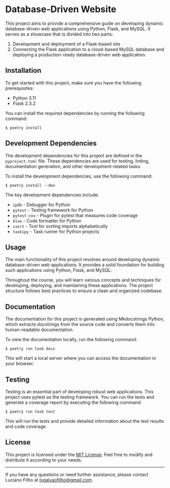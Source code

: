 Database-Driven Website
=======================

This project aims to provide a comprehensive guide on developing dynamic database-driven web applications using Python, Flask, and MySQL. It serves as a showcase that is divided into two parts:

1. Development and deployment of a Flask-based site
2. Connecting the Flask application to a cloud-based MySQL database and deploying a production-ready database-driven web application.

Installation
------------

To get started with this project, make sure you have the following prerequisites:

* Python 3.11
* Flask 2.3.2

You can install the required dependencies by running the following command:

```shell
$ poetry install
```

Development Dependencies
------------------------

The development dependencies for this project are defined in the `pyproject.toml` file. These dependencies are used for testing, linting, documentation generation, and other development-related tasks.

To install the development dependencies, use the following command:

```shell
$ poetry install --dev
```

The key development dependencies include:

* `ipdb` - Debugger for Python
* `pytest` - Testing framework for Python
* `pytest-cov` - Plugin for pytest that measures code coverage
* `blue` - Code formatter for Python
* `isort` - Tool for sorting imports alphabetically
* `taskipy` - Task runner for Python projects

Usage
-----

The main functionality of this project revolves around developing dynamic database-driven web applications. It provides a solid foundation for building such applications using Python, Flask, and MySQL.

Throughout the course, you will learn various concepts and techniques for developing, deploying, and maintaining these applications. The project structure follows best practices to ensure a clean and organized codebase.

Documentation
-------------

The documentation for this project is generated using Mkdocstrings Python, which extracts docstrings from the source code and converts them into human-readable documentation.

To view the documentation locally, run the following command:

```shell
$ poetry run task docs
```

This will start a local server where you can access the documentation in your browser.

Testing
-------

Testing is an essential part of developing robust web applications. This project uses pytest as the testing framework. You can run the tests and generate a coverage report by executing the following command:

```shell
$ poetry run task test
```

This will run the tests and provide detailed information about the test results and code coverage.

License
-------

This project is licensed under the [MIT License](LICENSE). Feel free to modify and distribute it according to your needs.

* * *

If you have any questions or need further assistance, please contact Luciano Filho at [lvgalvaofilho@gmail.com](mailto:lvgalvaofilho@gmail.com).